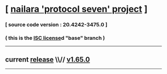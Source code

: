 
# [ [nailara 'protocol seven' project](http://src.nailara.net/) ]

### [ source code version : 20.4242-3475.0 ]

### ( this is the [ISC license](license)d "base" branch )
---
## current [release](https://github.com/anotherlink/nailara/releases) \\\\// [v1.65.0](https://github.com/anotherlink/nailara/releases/tag/v1.65.0)
---
